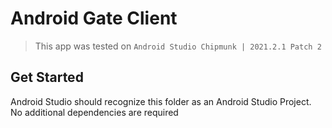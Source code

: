 # Android Gate Client
> This app was tested on `Android Studio Chipmunk | 2021.2.1 Patch 2`

## Get Started
Android Studio should recognize this folder as an Android Studio Project. No additional dependencies are required